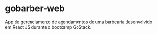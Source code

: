 # gobarber-web
App de gerenciamento de agendamentos de uma barbearia desenvolvido em React JS durante o bootcamp GoStack.
